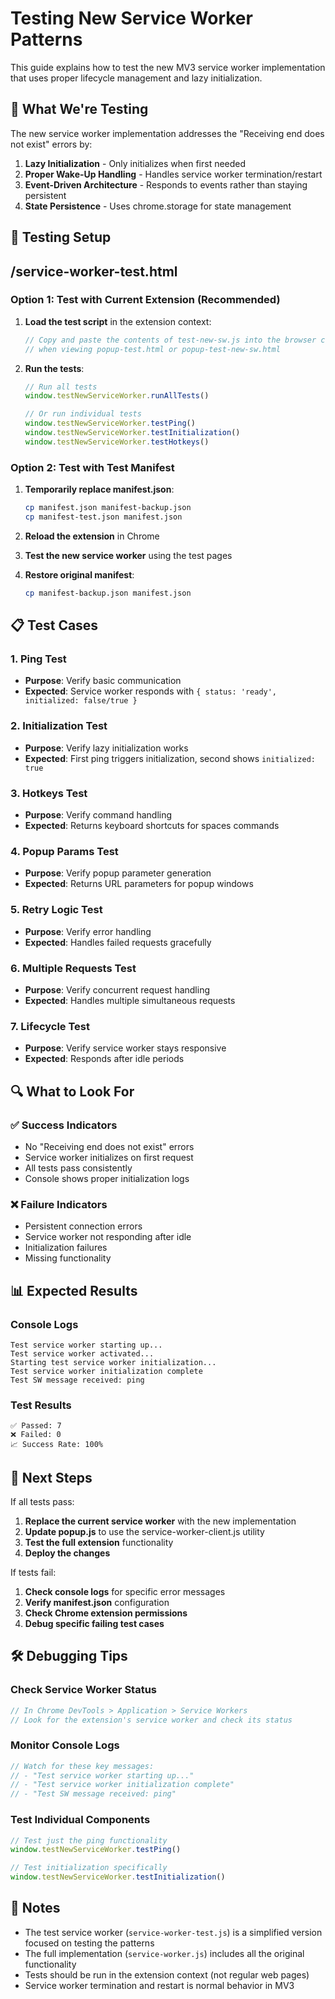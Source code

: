# Testing New Service Worker Patterns

This guide explains how to test the new MV3 service worker implementation that uses proper lifecycle management and lazy initialization.

## 🎯 What We're Testing

The new service worker implementation addresses the "Receiving end does not exist" errors by:

1. **Lazy Initialization** - Only initializes when first needed
2. **Proper Wake-Up Handling** - Handles service worker termination/restart
3. **Event-Driven Architecture** - Responds to events rather than staying persistent
4. **State Persistence** - Uses chrome.storage for state management

## 🧪 Testing Setup

## /service-worker-test.html

### Option 1: Test with Current Extension (Recommended)

1. **Load the test script** in the extension context:

   ```javascript
   // Copy and paste the contents of test-new-sw.js into the browser console
   // when viewing popup-test.html or popup-test-new-sw.html
   ```
2. **Run the tests**:

   ```javascript
   // Run all tests
   window.testNewServiceWorker.runAllTests()

   // Or run individual tests
   window.testNewServiceWorker.testPing()
   window.testNewServiceWorker.testInitialization()
   window.testNewServiceWorker.testHotkeys()
   ```

### Option 2: Test with Test Manifest

1. **Temporarily replace manifest.json**:

   ```bash
   cp manifest.json manifest-backup.json
   cp manifest-test.json manifest.json
   ```
2. **Reload the extension** in Chrome
3. **Test the new service worker** using the test pages
4. **Restore original manifest**:

   ```bash
   cp manifest-backup.json manifest.json
   ```

## 📋 Test Cases

### 1. Ping Test

- **Purpose**: Verify basic communication
- **Expected**: Service worker responds with `{ status: 'ready', initialized: false/true }`

### 2. Initialization Test

- **Purpose**: Verify lazy initialization works
- **Expected**: First ping triggers initialization, second shows `initialized: true`

### 3. Hotkeys Test

- **Purpose**: Verify command handling
- **Expected**: Returns keyboard shortcuts for spaces commands

### 4. Popup Params Test

- **Purpose**: Verify popup parameter generation
- **Expected**: Returns URL parameters for popup windows

### 5. Retry Logic Test

- **Purpose**: Verify error handling
- **Expected**: Handles failed requests gracefully

### 6. Multiple Requests Test

- **Purpose**: Verify concurrent request handling
- **Expected**: Handles multiple simultaneous requests

### 7. Lifecycle Test

- **Purpose**: Verify service worker stays responsive
- **Expected**: Responds after idle periods

## 🔍 What to Look For

### ✅ Success Indicators

- No "Receiving end does not exist" errors
- Service worker initializes on first request
- All tests pass consistently
- Console shows proper initialization logs

### ❌ Failure Indicators

- Persistent connection errors
- Service worker not responding after idle
- Initialization failures
- Missing functionality

## 📊 Expected Results

### Console Logs

```
Test service worker starting up...
Test service worker activated...
Starting test service worker initialization...
Test service worker initialization complete
Test SW message received: ping
```

### Test Results

```
✅ Passed: 7
❌ Failed: 0
📈 Success Rate: 100%
```

## 🚀 Next Steps

If all tests pass:

1. **Replace the current service worker** with the new implementation
2. **Update popup.js** to use the service-worker-client.js utility
3. **Test the full extension** functionality
4. **Deploy the changes**

If tests fail:

1. **Check console logs** for specific error messages
2. **Verify manifest.json** configuration
3. **Check Chrome extension permissions**
4. **Debug specific failing test cases**

## 🛠️ Debugging Tips

### Check Service Worker Status

```javascript
// In Chrome DevTools > Application > Service Workers
// Look for the extension's service worker and check its status
```

### Monitor Console Logs

```javascript
// Watch for these key messages:
// - "Test service worker starting up..."
// - "Test service worker initialization complete"
// - "Test SW message received: ping"
```

### Test Individual Components

```javascript
// Test just the ping functionality
window.testNewServiceWorker.testPing()

// Test initialization specifically
window.testNewServiceWorker.testInitialization()
```

## 📝 Notes

- The test service worker (`service-worker-test.js`) is a simplified version focused on testing the patterns
- The full implementation (`service-worker.js`) includes all the original functionality
- Tests should be run in the extension context (not regular web pages)
- Service worker termination and restart is normal behavior in MV3
